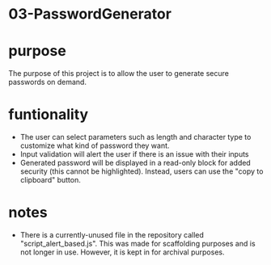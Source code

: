 # 03-PasswordGenerator

# purpose
The purpose of this project is to allow the user to generate secure passwords on demand.

# funtionality
- The user can select parameters such as length and character type to customize what kind of password they want.
- Input validation will alert the user if there is an issue with their inputs
- Generated password will be displayed in a read-only block for added security (this cannot be highlighted). Instead, users can use the "copy to clipboard" button.

# notes
- There is a currently-unused file in the repository called "script_alert_based.js". This was made for scaffolding purposes and is not longer in use. However, it is kept in for archival purposes.